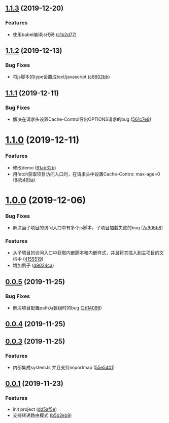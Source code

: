 <a name="1.1.3"></a>
## [1.1.3](https://github.com/QxQstar/grape/compare/1.1.2...1.1.3) (2019-12-20)


### Features

* 使用babel编译js代码 ([c1b2d77](https://github.com/QxQstar/grape/commit/c1b2d77))



<a name="1.1.2"></a>
## [1.1.2](https://github.com/QxQstar/grape/compare/1.1.1...1.1.2) (2019-12-13)


### Bug Fixes

* 将js脚本的type设置成text/javascript ([c6602bb](https://github.com/QxQstar/grape/commit/c6602bb))



<a name="1.1.1"></a>
## [1.1.1](https://github.com/QxQstar/grape/compare/1.1.0...1.1.1) (2019-12-11)


### Bug Fixes

* 解决在请求头设置Cache-Control导出OPTIONS请求的bug ([561c7e8](https://github.com/QxQstar/grape/commit/561c7e8))



<a name="1.1.0"></a>
# [1.1.0](https://github.com/QxQstar/grape/compare/1.0.0...1.1.0) (2019-12-11)


### Features

* 修改demo ([91ab32b](https://github.com/QxQstar/grape/commit/91ab32b))
* 用fetch获取项目访问入口时，在请求头中设置Cache-Contro: max-age=0 ([845465a](https://github.com/QxQstar/grape/commit/845465a))



<a name="1.0.0"></a>
# [1.0.0](https://github.com/QxQstar/grape/compare/0.0.5...1.0.0) (2019-12-06)


### Bug Fixes

* 解决当子项目的访问入口中有多个js脚本，子项目加载失败的bug ([7a906b8](https://github.com/QxQstar/grape/commit/7a906b8))


### Features

* 从子项目的访问入口中获取内嵌脚本和内嵌样式，并且将其插入到主项目的文档中 ([4155519](https://github.com/QxQstar/grape/commit/4155519))
* 增加例子 ([d9024ca](https://github.com/QxQstar/grape/commit/d9024ca))



<a name="0.0.5"></a>
## [0.0.5](https://github.com/QxQstar/grape/compare/v0.0.4...0.0.5) (2019-11-25)


### Bug Fixes

* 解决项目配置path为数组时的bug ([2b14086](https://github.com/QxQstar/grape/commit/2b14086))



<a name="0.0.4"></a>
## [0.0.4](https://github.com/QxQstar/grape/compare/0.0.3...v0.0.4) (2019-11-25)



<a name="0.0.3"></a>
## [0.0.3](https://github.com/QxQstar/grape/compare/0.0.1...0.0.3) (2019-11-25)


### Features

* 内部集成systemJs 并且支持importmap ([55e5401](https://github.com/QxQstar/grape/commit/55e5401))



<a name="0.0.1"></a>
## [0.0.1](https://github.com/QxQstar/grape/compare/dd5af5e...0.0.1) (2019-11-23)


### Features

* init project ([dd5af5e](https://github.com/QxQstar/grape/commit/dd5af5e))
* 支持转递路由模式 ([b5b2eb9](https://github.com/QxQstar/grape/commit/b5b2eb9))



